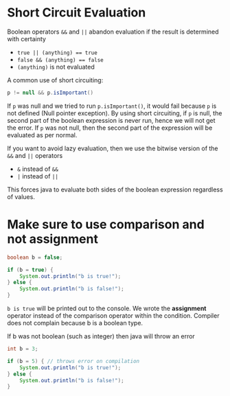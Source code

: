 # Short Circuit Evaluation

Boolean operators `&&` and `||` abandon evaluation if the result is determined with certainty

- `true || (anything) == true`
- `false && (anything) == false`
- `(anything)` is not evaluated

A common use of short circuiting:

```java
p != null && p.isImportant()
```

If `p` was null and we tried to run `p.isImportant()`, it would fail because `p` is not defined (Null pointer exception). By using short circuiting, if `p` is null, the second part of the boolean expression is never run, hence we will not get the error. If `p` was not null, then the second part of the expression will be evaluated as per normal.

If you want to avoid lazy evaluation, then we use the bitwise version of the `&&` and `||` operators

- `&` instead of `&&`
- `|` instead of `||`

This forces java to evaluate both sides of the boolean expression regardless of values.

# Make sure to use comparison and not assignment

```java
boolean b = false;

if (b = true) {
    System.out.println("b is true!");
} else {
    System.out.println("b is false!");
}
```

`b is true` will be printed out to the console. We wrote the **assignment** operator instead of the comparison operator within the condition. Compiler does not complain because b is a boolean type.

If b was not boolean (such as integer) then java will throw an error

```java
int b = 3;

if (b = 5) { // throws error on compilation
    System.out.println("b is true!");
} else {
    System.out.println("b is false!");
}
```

